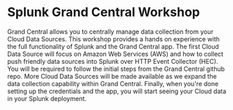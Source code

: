 # Splunk Grand Central Workshop
Grand Central allows you to centrally manage data collection from your Cloud Data Sources. This workshop provides a hands on experience with the full functionality of Splunk and the Grand Central app. The first Cloud Data Source will focus on Amazon Web Services (AWS) and how to collect push friendly data sources into Splunk over HTTP Event Collector (HEC). You will be required to follow the initial steps from the Grand Central github repo.  More Cloud Data Sources will be made available as we expand the data collection capability within Grand Central. Finally, when you're done setting up the credentials and the app, you will start seeing your Cloud data in your Splunk deployment. 
